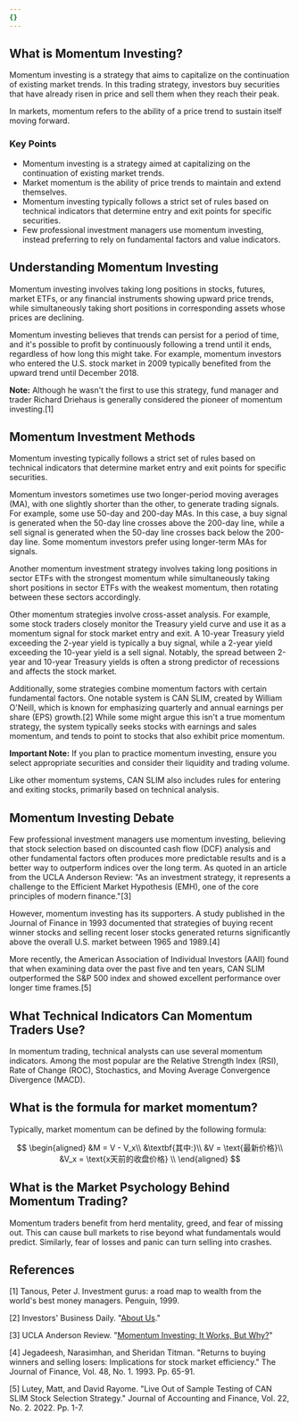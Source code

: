 ```yaml
---
{}
---
```


## What is Momentum Investing?

Momentum investing is a strategy that aims to capitalize on the continuation of existing market trends. In this trading strategy, investors buy securities that have already risen in price and sell them when they reach their peak.

In markets, momentum refers to the ability of a price trend to sustain itself moving forward.

### Key Points

- Momentum investing is a strategy aimed at capitalizing on the continuation of existing market trends.
- Market momentum is the ability of price trends to maintain and extend themselves.
- Momentum investing typically follows a strict set of rules based on technical indicators that determine entry and exit points for specific securities.
- Few professional investment managers use momentum investing, instead preferring to rely on fundamental factors and value indicators.

## Understanding Momentum Investing

Momentum investing involves taking long positions in stocks, futures, market ETFs, or any financial instruments showing upward price trends, while simultaneously taking short positions in corresponding assets whose prices are declining.

Momentum investing believes that trends can persist for a period of time, and it's possible to profit by continuously following a trend until it ends, regardless of how long this might take. For example, momentum investors who entered the U.S. stock market in 2009 typically benefited from the upward trend until December 2018.

**Note:** Although he wasn't the first to use this strategy, fund manager and trader Richard Driehaus is generally considered the pioneer of momentum investing.[1]

## Momentum Investment Methods

Momentum investing typically follows a strict set of rules based on technical indicators that determine market entry and exit points for specific securities.

Momentum investors sometimes use two longer-period moving averages (MA), with one slightly shorter than the other, to generate trading signals. For example, some use 50-day and 200-day MAs. In this case, a buy signal is generated when the 50-day line crosses above the 200-day line, while a sell signal is generated when the 50-day line crosses back below the 200-day line. Some momentum investors prefer using longer-term MAs for signals.

Another momentum investment strategy involves taking long positions in sector ETFs with the strongest momentum while simultaneously taking short positions in sector ETFs with the weakest momentum, then rotating between these sectors accordingly.

Other momentum strategies involve cross-asset analysis. For example, some stock traders closely monitor the Treasury yield curve and use it as a momentum signal for stock market entry and exit. A 10-year Treasury yield exceeding the 2-year yield is typically a buy signal, while a 2-year yield exceeding the 10-year yield is a sell signal. Notably, the spread between 2-year and 10-year Treasury yields is often a strong predictor of recessions and affects the stock market.

Additionally, some strategies combine momentum factors with certain fundamental factors. One notable system is CAN SLIM, created by William O'Neill, which is known for emphasizing quarterly and annual earnings per share (EPS) growth.[2] While some might argue this isn't a true momentum strategy, the system typically seeks stocks with earnings and sales momentum, and tends to point to stocks that also exhibit price momentum.

**Important Note:** If you plan to practice momentum investing, ensure you select appropriate securities and consider their liquidity and trading volume.

Like other momentum systems, CAN SLIM also includes rules for entering and exiting stocks, primarily based on technical analysis.

## Momentum Investing Debate

Few professional investment managers use momentum investing, believing that stock selection based on discounted cash flow (DCF) analysis and other fundamental factors often produces more predictable results and is a better way to outperform indices over the long term. As quoted in an article from the UCLA Anderson Review: "As an investment strategy, it represents a challenge to the Efficient Market Hypothesis (EMH), one of the core principles of modern finance."[3]

However, momentum investing has its supporters. A study published in the Journal of Finance in 1993 documented that strategies of buying recent winner stocks and selling recent loser stocks generated returns significantly above the overall U.S. market between 1965 and 1989.[4]

More recently, the American Association of Individual Investors (AAII) found that when examining data over the past five and ten years, CAN SLIM outperformed the S&P 500 index and showed excellent performance over longer time frames.[5]

## What Technical Indicators Can Momentum Traders Use?

In momentum trading, technical analysts can use several momentum indicators. Among the most popular are the Relative Strength Index (RSI), Rate of Change (ROC), Stochastics, and Moving Average Convergence Divergence (MACD).

## What is the formula for market momentum?

Typically, market momentum can be defined by the following formula:

$$ \begin{aligned} &M = V - V_x\\ &\textbf{其中:}\\ &V = \text{最新价格}\\ &V_x = \text{x天前的收盘价格} \\ \end{aligned} $$

## What is the Market Psychology Behind Momentum Trading?

Momentum traders benefit from herd mentality, greed, and fear of missing out. This can cause bull markets to rise beyond what fundamentals would predict. Similarly, fear of losses and panic can turn selling into crashes.

## References

[1] Tanous, Peter J. Investment gurus: a road map to wealth from the world's best money managers. Penguin, 1999.

[2] Investors' Business Daily. "[About Us](https://get.investors.com/about-ibd/)."

[3] UCLA Anderson Review. "[Momentum Investing: It Works, But Why?](https://anderson-review.ucla.edu/momentum)"

[4] Jegadeesh, Narasimhan, and Sheridan Titman. "Returns to buying winners and selling losers: Implications for stock market efficiency." The Journal of Finance, Vol. 48, No. 1. 1993. Pp. 65-91.

[5] Lutey, Matt, and David Rayome. "Live Out of Sample Testing of CAN SLIM Stock Selection Strategy." Journal of Accounting and Finance, Vol. 22, No. 2. 2022. Pp. 1-7.